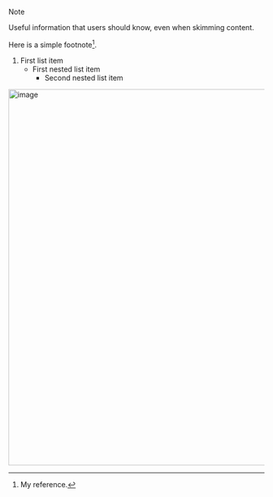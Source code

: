 > [!NOTE]
> Useful information that users should know, even when skimming content.

Here is a simple footnote[^1].
[^1]: My reference.

1. First list item
   - First nested list item
     - Second nested list item
    


<img width="740" alt="image" src="https://github.com/user-attachments/assets/b5649f95-2979-4690-8bd1-52f4ce7fb9e3">
